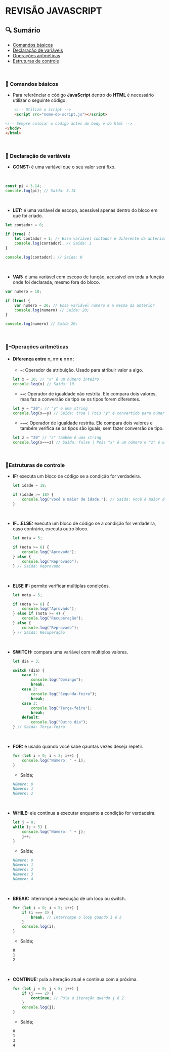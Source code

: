 # REVISÃO JAVASCRIPT

## 🔍 Sumário

- [Comandos básicos](#comandos)
- [Declaração de variáveis](#declaracao-variaveis)
- [Operações aritméticas](#operacoes-aritmeticas)
- [Estruturas de controle](#estrutura-controle)

<br>

<h3 id="comandos-basicos">📂 Comandos básicos</h3>

- Para referênciar o código **JavaScript** dentro do **HTML** é necessário utilizar o seguinte código:

```html
    <!-- Utilize o script -->
    <script src="nome-do-script.js"></script>

<!-- Sempre colocar o código antes do body e do html -->
</body>
</html>
```

<br>

<h3 id="declaracao-variaveis">📂 Declaração de variáveis</h3>

- **CONST:** é uma variável que o seu valor será fixo.

<br>

```javascript
const pi = 3.14;
console.log(pi); // Saída: 3.14
```

<br>

- **LET:** é uma variável de escopo, acessível apenas dentro do bloco em que foi criado.

```javascript
let contador = 0;

if (true) {
    let contador = 1; // Essa variável contador é diferente da anterior
    console.log(contador); // Saída: 1
}

console.log(contador); // Saída: 0
```

<br>

- **VAR:** é uma variável com escopo de função, acessível em toda a função onde foi declarada, mesmo fora do bloco.

```javascript
var numero = 10;

if (true) {
    var numero = 20; // Essa variável numero é a mesma da anterior
    console.log(numero) // Saída: 20;
}

console.log(numero) // Saída 20;
```

<br>

<h3 id = "operacoes-aritmeticas">📂-Operações aritméticas</h3>

- #### Diferença entre ***=***, ***==*** e ***===***:

    - `=`: Operador de atribuição. Usado para atribuir valor a algo.

    ```javascript
    let x = 10; // "x" é um número inteiro  
    console.log(x) // Saída: 10
    ```

    - `==`: Operador de igualdade não restrita. Ele compara dois valores, mas faz a conversão de tipo se os tipos forem diferentes.
    ```javascript
    let y = "20"; // "y" é uma string
    console.log(x==y) // Saída: true | Pois "y" é convertido para número
    ```

    - `===`: Operador de igualdade restrita. Ele compara dois valores e também verifica se os tipos são iguais, sem fazer conversão de tipo.

    ```javascript
    let z = "20" // "z" também é uma string
    console.log(x===z) // Saída: false | Pois "x" é um número e "z" é uma string
    ```
<br>

<h3 id = "estrutura-controle">📂Estruturas de controle</h3>

- **IF:** executa um bloco de código se a condição for verdadeira.

    ```javascript
    let idade = 18;

    if (idade >= 18) {
        console.log("Você é maior de idade."); // Saída: Você é maior de idade.
    }
    ```

<br>

- **IF...ELSE:** executa um bloco de código se a condição for verdadeira, caso contrário, executa outro bloco.

    ```javascript
    let nota = 5;

    if (nota >= 6) {
        console.log("Aprovado");
    } else {
        console.log("Reprovado");
    } // Saída: Reprovado
    ```

<br>

- **ELSE IF:** permite verificar múltiplas condições.

    ```javascript
    let nota = 5;

    if (nota >= 6) {
        console.log("Aprovado");
    } else if (nota >= 4) {
        console.log("Recuperação");
    } else {
        console.log("Reprovado");
    } // Saída: Recuperação
    ```

<br>

- **SWITCH:** compara uma variável com múltiplos valores.

    ```javascript
    let dia = 3;

    switch (dia) {
        case 1:
            console.log("Domingo");
            break;
        case 2:
            console.log("Segunda-feira");
            break;
        case 3:
            console.log("Terça-feira");
            break;
        default:
            console.log("Outro dia");
    } // Saída: Terça-feira
    ```

<br>

- **FOR:** é usado quando você sabe qauntas vezes deseja repetir.

    ```javascript
    for (let i = 0; i < 3; i++) {
        console.log("Número: " + i);
    }
    ```

    - Saída;

    ```markdown
    Número: 0
    Número: 1
    Número: 2
    ```

<br>

- **WHILE:** ele continua a executar enquanto a condição for verdadeira.

    ```javascript
    let j = 0;
    while (j < 5) {
        console.log("Número: " + j);
        j++;
    }
    ```

    - Saída;

    ```markdown
    Número: 0
    Número: 1
    Número: 2
    Número: 3
    Número: 4
    ```

<br>

- **BREAK:** interrompe a execução de um loop ou switch.

    ```javascript
    for (let i = 0; i < 5; i++) {
        if (i === 3) {
            break; // Interrompe o loop quando i é 3
        }
        console.log(i);
    }
    ```

    - Saída;

    ```markdown
    0
    1
    2
    ```

<br>

- **CONTINUE:** pula a iteração atual e continua com a próxima.

    ```javascript
    for (let j = 0; j < 5; j++) {
        if (j === 2) {
            continue; // Pula a iteração quando j é 2
        }
        console.log(j);
    }
    ```

    - Saída;

    ```markdown
    0
    1
    3
    4
    ```
